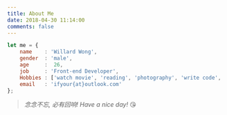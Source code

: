 ```yaml
---
title: About Me
date: 2018-04-30 11:14:00
comments: false
---
```


```js
let me = {
    name    : 'Willard Wong',
    gender  : 'male',
    age     :  26,
    job     : 'Front-end Developer',
    Hobbies : ['watch movie', 'reading', 'photography', 'write code', 'yogurt', 'durian'],
    email   : 'ifyour{at}outlook.com'
};
```

> *念念不忘, 必有回响! Have a nice day!* 😘
